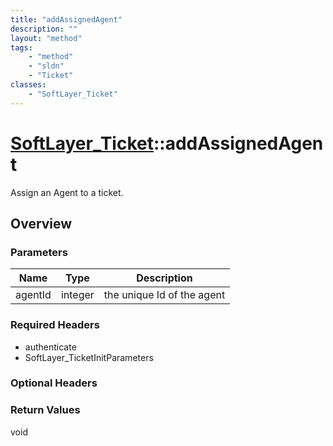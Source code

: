 ```yaml
---
title: "addAssignedAgent"
description: ""
layout: "method"
tags:
    - "method"
    - "sldn"
    - "Ticket"
classes:
    - "SoftLayer_Ticket"
---
```

# [SoftLayer_Ticket](/reference/services/SoftLayer_Ticket)::addAssignedAgent

Assign an Agent to a ticket.


## Overview 




### Parameters 
|Name | Type | Description |
| --- | --- | --- |
|agentId| integer| the unique Id of the agent|


### Required Headers
* authenticate
* SoftLayer_TicketInitParameters

### Optional Headers

### Return Values
void

